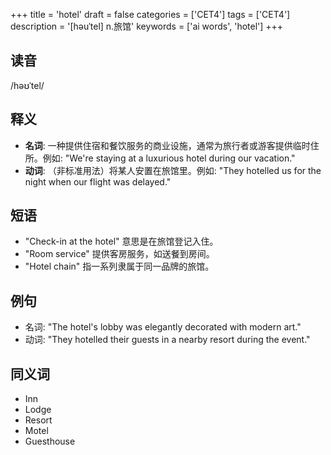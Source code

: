 +++
title = 'hotel'
draft = false
categories = ['CET4']
tags = ['CET4']
description = '[həuˈtel] n.旅馆'
keywords = ['ai words', 'hotel']
+++

## 读音
/həʊˈtel/

## 释义
- **名词**: 一种提供住宿和餐饮服务的商业设施，通常为旅行者或游客提供临时住所。例如: "We're staying at a luxurious hotel during our vacation."
- **动词**: （非标准用法）将某人安置在旅馆里。例如: "They hotelled us for the night when our flight was delayed."

## 短语
- "Check-in at the hotel" 意思是在旅馆登记入住。
- "Room service" 提供客房服务，如送餐到房间。
- "Hotel chain" 指一系列隶属于同一品牌的旅馆。

## 例句
- 名词: "The hotel's lobby was elegantly decorated with modern art."
- 动词: "They hotelled their guests in a nearby resort during the event."

## 同义词
- Inn
- Lodge
- Resort
- Motel
- Guesthouse

